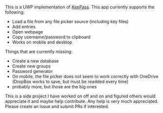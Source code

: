 This is a UWP implementation of [KeePass](http://keepass.info). This app currently supports the following:

- Load a file from any file picker source (including key files)
- Add entries
- Open webpage
- Copy username/password to clipboard
- Works on mobile and desktop

Things that are currently missing:

- Create a new database
- Create new groups
- Password generator
- On mobile, the file picker does not seem to work correctly with OneDrive (DropBox works to save, but must be readded every time)
- probably more, but those are the big ones

This is a side project I have worked on off and on and figured others would appreciate it and maybe help contribute. Any help is very much appreciated. Please create an issue and submit PRs if interested.